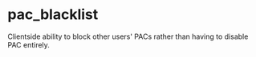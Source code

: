 # pac_blacklist
Clientside ability to block other users' PACs rather than having to disable PAC entirely.

